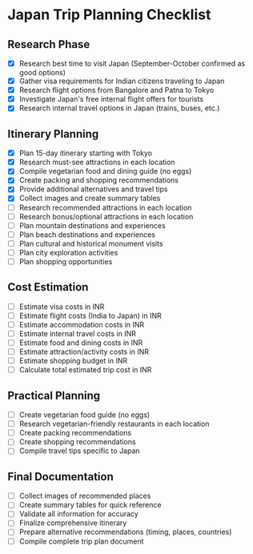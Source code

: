 # Japan Trip Planning Checklist

## Research Phase
- [x] Research best time to visit Japan (September-October confirmed as good options)
- [x] Gather visa requirements for Indian citizens traveling to Japan
- [x] Research flight options from Bangalore and Patna to Tokyo
- [x] Investigate Japan's free internal flight offers for tourists
- [x] Research internal travel options in Japan (trains, buses, etc.)

## Itinerary Planning
- [x] Plan 15-day itinerary starting with Tokyo
- [x] Research must-see attractions in each location
- [x] Compile vegetarian food and dining guide (no eggs)
- [x] Create packing and shopping recommendations
- [x] Provide additional alternatives and travel tips
- [x] Collect images and create summary tables
- [ ] Research recommended attractions in each location
- [ ] Research bonus/optional attractions in each location
- [ ] Plan mountain destinations and experiences
- [ ] Plan beach destinations and experiences
- [ ] Plan cultural and historical monument visits
- [ ] Plan city exploration activities
- [ ] Plan shopping opportunities

## Cost Estimation
- [ ] Estimate visa costs in INR
- [ ] Estimate flight costs (India to Japan) in INR
- [ ] Estimate accommodation costs in INR
- [ ] Estimate internal travel costs in INR
- [ ] Estimate food and dining costs in INR
- [ ] Estimate attraction/activity costs in INR
- [ ] Estimate shopping budget in INR
- [ ] Calculate total estimated trip cost in INR

## Practical Planning
- [ ] Create vegetarian food guide (no eggs)
- [ ] Research vegetarian-friendly restaurants in each location
- [ ] Create packing recommendations
- [ ] Create shopping recommendations
- [ ] Compile travel tips specific to Japan

## Final Documentation
- [ ] Collect images of recommended places
- [ ] Create summary tables for quick reference
- [ ] Validate all information for accuracy
- [ ] Finalize comprehensive itinerary
- [ ] Prepare alternative recommendations (timing, places, countries)
- [ ] Compile complete trip plan document
